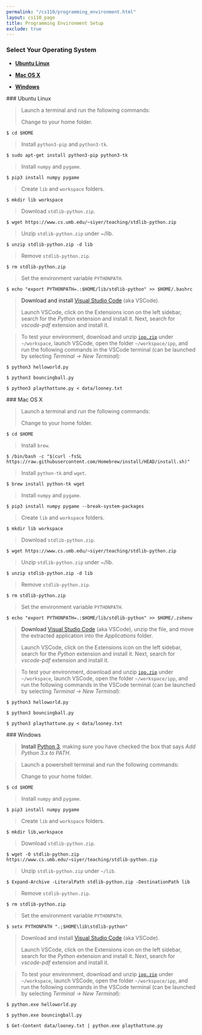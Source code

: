 ```yaml
---
permalink: "/cs110/programming_environment.html"
layout: cs110_page
title: Programming Environment Setup
exclude: true
---
```


### Select Your Operating System

- [**Ubuntu Linux**](#linux)

- [**Mac OS X**](#mac) 

- [**Windows**](#win) 

<a name="linux"/>
### Ubuntu Linux

> Launch a terminal and run the following commands:
>
> Change to your home folder.
```
$ cd $HOME
```
>
> Install `python3-pip` and `python3-tk`.
```
$ sudo apt-get install python3-pip python3-tk
```
>
> Install `numpy` and `pygame`.
```
$ pip3 install numpy pygame
```
>
> Create `lib` and `workspace` folders.
```
$ mkdir lib workspace
```
>
> Download `stdlib-python.zip`.
```
$ wget https://www.cs.umb.edu/~siyer/teaching/stdlib-python.zip
```
>
> Unzip `stdlib-python.zip` under ~/lib.
```
$ unzip stdlib-python.zip -d lib
```
>
> Remove `stdlib-python.zip`.
```
$ rm stdlib-python.zip
```
>
> Set the environment variable `PYTHONPATH`.
```
$ echo "export PYTHONPATH=.:$HOME/lib/stdlib-python" >> $HOME/.bashrc
```

> Download and install [Visual Studio Code](https://code.visualstudio.com/sha/download?build=stable&os=linux-deb-x64) (aka VSCode).
> 
> Launch VSCode, click on the Extensions icon on the left sidebar, search for the *Python* extension and install it. Next, search for *vscode-pdf* extension and install it. 

> To test your environment, download and unzip [`ipp.zip`](https://www.cs.umb.edu/~siyer/teaching/ipp.zip) under `~/workspace`, launch VSCode, open the folder `~/workspace/ipp`, and run the following commands in the VSCode terminal (can be launched by selecting *Terminal &rarr; New Terminal*):
>
```
$ python3 helloworld.py 
```
```
$ python3 bouncingball.py 
```
```
$ python3 playthattune.py < data/looney.txt 
```

<a name="mac"/>
### Mac OS X

> Launch a terminal and run the following commands: 
>
> Change to your home folder.
```
$ cd $HOME
```
>
> Install `brew`.
```
$ /bin/bash -c "$(curl -fsSL https://raw.githubusercontent.com/Homebrew/install/HEAD/install.sh)"
```
>
> Install `python-tk` and `wget`.
```
$ brew install python-tk wget
```
>
> Install `numpy` and `pygame`.
```
$ pip3 install numpy pygame --break-system-packages
```
>
> Create `lib` and `workspace` folders.
```
$ mkdir lib workspace
```
>
> Download `stdlib-python.zip`.
```
$ wget https://www.cs.umb.edu/~siyer/teaching/stdlib-python.zip
```
>
> Unzip `stdlib-python.zip` under ~/lib.
```
$ unzip stdlib-python.zip -d lib
```
>
> Remove `stdlib-python.zip`.
```
$ rm stdlib-python.zip
```
>
> Set the environment variable `PYTHONPATH`.
```
$ echo "export PYTHONPATH=.:$HOME/lib/stdlib-python" >> $HOME/.zshenv
```

> Download [Visual Studio Code](https://code.visualstudio.com/sha/download?build=stable&os=darwin-universal) (aka VSCode), unzip the file, and move the extracted application into the *Applications* folder.
> 
> Launch VSCode, click on the Extensions icon on the left sidebar, search for the *Python* extension and install it. Next, search for *vscode-pdf* extension and install it. 

> To test your environment, download and unzip [`ipp.zip`](https://www.cs.umb.edu/~siyer/teaching/ipp.zip) under `~/workspace`, launch VSCode, open the folder `~/workspace/ipp`, and
run the following commands in the VSCode terminal (can be launched by selecting *Terminal &rarr; New Terminal*):
>
```
$ python3 helloworld.py 
```
```
$ python3 bouncingball.py 
```
```
$ python3 playthattune.py < data/looney.txt 
```

<a name="win"/>
### Windows

> Install [Python 3](https://www.python.org/downloads/),  making sure you have checked the box that says *Add
Python 3.x to PATH*.

> Launch a powershell terminal and run the following commands:
>
> Change to your home folder.
```
$ cd $HOME
```
>
> Install `numpy` and `pygame`.
```
$ pip3 install numpy pygame
```
>
> Create `lib` and `workspace` folders.
```
$ mkdir lib,workspace
```
>
> Download `stdlib-python.zip`.
```
$ wget -O stdlib-python.zip https://www.cs.umb.edu/~siyer/teaching/stdlib-python.zip
```
>
> Unzip `stdlib-python.zip` under `~/lib`.
```
$ Expand-Archive -LiteralPath stdlib-python.zip -DestinationPath lib
```
>
> Remove `stdlib-python.zip`.
```
$ rm stdlib-python.zip
```
>
> Set the environment variable `PYTHONPATH`.
```
$ setx PYTHONPATH ".;$HOME\lib\stdlib-python"
```

> Download and install [Visual Studio Code](https://code.visualstudio.com/sha/download?build=stable&os=win32-x64-user) (aka VSCode).
> 
> Launch VSCode, click on the Extensions icon on the left sidebar, search for the *Python* extension and install it. Next, search for *vscode-pdf* extension and install it. 

> To test your environment, download and unzip [`ipp.zip`](https://www.cs.umb.edu/~siyer/teaching/ipp.zip) under `~/workspace`, launch VSCode, open the folder `~/workspace/ipp`, and run the following commands in the VSCode terminal (can be launched by selecting *Terminal &rarr; New Terminal*):
>
```
$ python.exe helloworld.py 
```
```
$ python.exe bouncingball.py 
```
```
$ Get-Content data/looney.txt | python.exe playthattune.py
```
